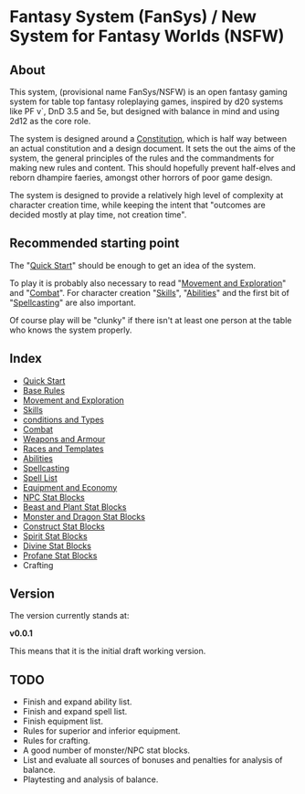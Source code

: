 # Fantasy System (FanSys) / New System for Fantasy Worlds (NSFW)

## About

This system, (provisional name FanSys/NSFW) is an open fantasy gaming system for table top fantasy roleplaying games, inspired by d20 systems like PF v`, DnD 3.5 and 5e, but designed with balance in mind and using 2d12 as the core role.

The system is designed around a [Constitution](constitution.md), which is half way between an actual constitution and a design document. It sets the out the aims of the system, the general principles of the rules and the commandments for making new rules and content. This should hopefully prevent half-elves and reborn dhampire faeries, amongst other horrors of poor game design.

The system is designed to provide a relatively high level of complexity at character creation time, while keeping the intent that "outcomes are decided mostly at play time, not creation time".

## Recommended starting point

The "[Quick Start](quick-start.md)" should be enough to get an idea of the system.

To play it is probably also necessary to read "[Movement and Exploration](movement-exploration.md)" and "[Combat](combat.md)". For character creation "[Skills](skills.md)", "[Abilities](abilities.md)" and the first bit of "[Spellcasting](spells.md)" are also important.

Of course play will be "clunky" if there isn't at least one person at the table who knows the system properly. 

## Index

- [Quick Start](quick-start.md)
- [Base Rules](base-rules.md)
- [Movement and Exploration](movement-exploration.md)
- [Skills](skills.md)
- [conditions and Types](conditions-types.md)
- [Combat](combat.md)
- [Weapons and Armour](weapons-armour.md)
- [Races and Templates](races.md)
- [Abilities](abilities.md)
- [Spellcasting](spells.md)
- [Spell List](spell-list.md)
- [Equipment and Economy](equipment-economy.md)
- [NPC Stat Blocks](monsters-npcs/humanoids.md)
- [Beast and Plant Stat Blocks](monsters-npcs/beasts-and-plants.md)
- [Monster and Dragon Stat Blocks](monsters-npcs/monsters-and-dragons.md)
- [Construct Stat Blocks](monsters-npcs/constructs.md)
- [Spirit Stat Blocks](monsters-npcs/spirits.md)
- [Divine Stat Blocks](monsters-npcs/divines.md)
- [Profane Stat Blocks](monsters-npcs/profanes.md)
- Crafting

## Version

The version currently stands at:

**v0.0.1**

This means that it is the initial draft working version.

## TODO

- Finish and expand ability list.
- Finish and expand spell list.
- Finish equipment list.
- Rules for superior and inferior equipment.
- Rules for crafting.
- A good number of monster/NPC stat blocks.
- List and evaluate all sources of bonuses and penalties for analysis of balance.
- Playtesting and analysis of balance.
